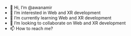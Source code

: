 - 👋 Hi, I’m @awanamir
- 👀 I’m interested in Web and XR development
- 🌱 I’m currently learning Web and XR development
- 💞️ I’m looking to collaborate on Web and XR development
- 📫 How to reach me?

<!---
awanamir/awanamir is a ✨ special ✨ repository because its `README.md` (this file) appears on your GitHub profile.
You can click the Preview link to take a look at your changes.
--->
